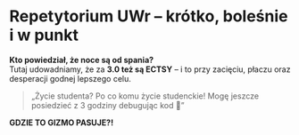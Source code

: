 # Repetytorium UWr – krótko, boleśnie i w punkt

**Kto powiedział, że noce są od spania?**  
Tutaj udowadniamy, że za **3.0 też są ECTSY** – i to przy zacięciu, płaczu oraz desperacji godnej lepszego celu.

> „Życie studenta? Po co komu życie studenckie! Mogę jeszcze posiedzieć z 3 godziny debugując kod 🥹”  

**GDZIE TO GIZMO PASUJE?!** 
